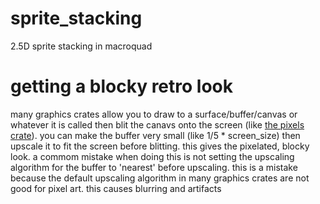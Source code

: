 # sprite_stacking
2.5D sprite stacking in macroquad

# getting a blocky retro look
many graphics crates allow you to draw to a surface/buffer/canvas or whatever it is called then blit 
the canavs onto the screen (like [the pixels crate](https://www.github.com/parasyte/pixels)). you can make the buffer very 
small (like 1/5 * screen_size) then upscale it to fit the screen before blitting. this gives the pixelated, blocky look. a commom mistake when doing this is not setting the upscaling
algorithm for the buffer to 'nearest' before upscaling. this is a mistake because the default upscaling algorithm in many graphics crates are not good for pixel art. this causes blurring and artifacts
